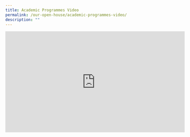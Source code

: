 ```yaml
---
title: Academic Programmes Video
permalink: /our-open-house/academic-programmes-video/
description: ""
---
```

<iframe width="560" height="315" src="https://www.youtube.com/embed/gkVC3HVZb8E?start=1" title="YouTube video player" frameborder="0" allow="accelerometer; autoplay; clipboard-write; encrypted-media; gyroscope; picture-in-picture" allowfullscreen></iframe>
